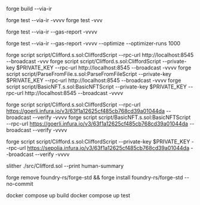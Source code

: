 forge build --via-ir
<!-- Test without gas report -->
<!-- Note: Use vv when mass minting -->
forge test --via-ir -vvvv
forge test -vvv
<!-- Test without optimizer -->
forge test --via-ir --gas-report  -vvvv
<!-- Test with optimizer -->
forge test --via-ir --gas-report  -vvvv --optimize --optimizer-runs 1000
<!-- Deploy to localhost -->
forge script script/Clifford.s.sol:CliffordScript --rpc-url http://localhost:8545 --broadcast -vvv
forge script script/Clifford.s.sol:CliffordScript --private-key $PRIVATE_KEY --rpc-url http://localhost:8545 --broadcast  -vvvv
forge script script/ParseFromFile.s.sol:ParseFromFileScript --private-key $PRIVATE_KEY --rpc-url http://localhost:8545 --broadcast  -vvvv
forge script script/BasicNFT.s.sol:BasicNFTScript --private-key $PRIVATE_KEY --rpc-url http://localhost:8545 --broadcast  -vvvv
<!-- Deploy to Goerli -->
forge script script/Clifford.s.sol:CliffordScript --rpc-url https://goerli.infura.io/v3/63f1a12625cf485cb768cd39a01044da --broadcast --verify -vvvv
forge script script/BasicNFT.s.sol:BasicNFTScript --rpc-url https://goerli.infura.io/v3/63f1a12625cf485cb768cd39a01044da --broadcast --verify -vvvv
<!-- Deploy to Sepolia -->
forge script script/Clifford.s.sol:CliffordScript --private-key $PRIVATE_KEY --rpc-url https://sepolia.infura.io/v3/63f1a12625cf485cb768cd39a01044da --broadcast --verify -vvvv
<!-- Slither overview -->
slither ./src/Clifford.sol --print human-summary
<!-- Forge std update -->
forge remove foundry-rs/forge-std && forge install foundry-rs/forge-std --no-commit

docker compose up build
docker compose up test
